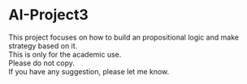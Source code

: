 # AI-Project3
This project focuses on how to build an propositional logic and make strategy based on it.  
This is only for the academic use.   
Please do not copy.   
If you have any suggestion, please let me know.  
